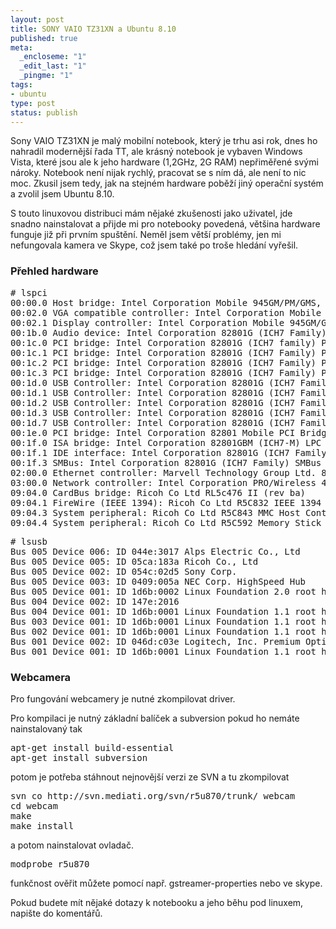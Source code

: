 ```yaml
--- 
layout: post
title: SONY VAIO TZ31XN a Ubuntu 8.10
published: true
meta: 
  _encloseme: "1"
  _edit_last: "1"
  _pingme: "1"
tags: 
- ubuntu
type: post
status: publish
---
```

Sony VAIO TZ31XN je malý mobilní notebook, který je trhu asi rok, dnes ho nahradil modernější řada TT, ale krásný notebook je vybaven Windows Vista, které jsou ale k jeho hardware (1,2GHz, 2G RAM) nepřiměřené svými nároky. Notebook není nijak rychlý, pracovat se s ním dá, ale není to nic moc. Zkusil jsem tedy, jak na stejném hardware poběží jiný operační systém a zvolil jsem Ubuntu 8.10.

S touto linuxovou distribuci mám nějaké zkušenosti jako uživatel, jde snadno nainstalovat a přijde mi pro notebooky povedená, většina hardware funguje již při prvním spuštění. Neměl jsem větší problémy, jen mi nefungovala kamera ve Skype, což jsem také po troše hledání vyřešil.
<h3>Přehled hardware</h3>
<pre># lspci
00:00.0 Host bridge: Intel Corporation Mobile 945GM/PM/GMS, 943/940GML and 945GT Express Memory Controller Hub (rev 03)
00:02.0 VGA compatible controller: Intel Corporation Mobile 945GM/GMS, 943/940GML Express Integrated Graphics Controller (rev 03)
00:02.1 Display controller: Intel Corporation Mobile 945GM/GMS/GME, 943/940GML Express Integrated Graphics Controller (rev 03)
00:1b.0 Audio device: Intel Corporation 82801G (ICH7 Family) High Definition Audio Controller (rev 02)
00:1c.0 PCI bridge: Intel Corporation 82801G (ICH7 family) PCI Express Port 1 (rev 02)
00:1c.1 PCI bridge: Intel Corporation 82801G (ICH7 Family) PCI Express Port 2 (rev 02)
00:1c.2 PCI bridge: Intel Corporation 82801G (ICH7 Family) PCI Express Port 3 (rev 02)
00:1c.3 PCI bridge: Intel Corporation 82801G (ICH7 Family) PCI Express Port 4 (rev 02)
00:1d.0 USB Controller: Intel Corporation 82801G (ICH7 Family) USB UHCI Controller #1 (rev 02)
00:1d.1 USB Controller: Intel Corporation 82801G (ICH7 Family) USB UHCI Controller #2 (rev 02)
00:1d.2 USB Controller: Intel Corporation 82801G (ICH7 Family) USB UHCI Controller #3 (rev 02)
00:1d.3 USB Controller: Intel Corporation 82801G (ICH7 Family) USB UHCI Controller #4 (rev 02)
00:1d.7 USB Controller: Intel Corporation 82801G (ICH7 Family) USB2 EHCI Controller (rev 02)
00:1e.0 PCI bridge: Intel Corporation 82801 Mobile PCI Bridge (rev e2)
00:1f.0 ISA bridge: Intel Corporation 82801GBM (ICH7-M) LPC Interface Bridge (rev 02)
00:1f.1 IDE interface: Intel Corporation 82801G (ICH7 Family) IDE Controller (rev 02)
00:1f.3 SMBus: Intel Corporation 82801G (ICH7 Family) SMBus Controller (rev 02)
02:00.0 Ethernet controller: Marvell Technology Group Ltd. 88E8055 PCI-E Gigabit Ethernet Controller (rev 13)
03:00.0 Network controller: Intel Corporation PRO/Wireless 4965 AG or AGN [Kedron] Network Connection (rev 61)
09:04.0 CardBus bridge: Ricoh Co Ltd RL5c476 II (rev ba)
09:04.1 FireWire (IEEE 1394): Ricoh Co Ltd R5C832 IEEE 1394 Controller (rev 04)
09:04.3 System peripheral: Ricoh Co Ltd R5C843 MMC Host Controller (rev ff)
09:04.4 System peripheral: Ricoh Co Ltd R5C592 Memory Stick Bus Host Adapter (rev 11)
</pre>
<pre>
# lsusb
Bus 005 Device 006: ID 044e:3017 Alps Electric Co., Ltd
Bus 005 Device 005: ID 05ca:183a Ricoh Co., Ltd
Bus 005 Device 002: ID 054c:02d5 Sony Corp.
Bus 005 Device 003: ID 0409:005a NEC Corp. HighSpeed Hub
Bus 005 Device 001: ID 1d6b:0002 Linux Foundation 2.0 root hub
Bus 004 Device 002: ID 147e:2016
Bus 004 Device 001: ID 1d6b:0001 Linux Foundation 1.1 root hub
Bus 003 Device 001: ID 1d6b:0001 Linux Foundation 1.1 root hub
Bus 002 Device 001: ID 1d6b:0001 Linux Foundation 1.1 root hub
Bus 001 Device 002: ID 046d:c03e Logitech, Inc. Premium Optical Wheel Mouse
Bus 001 Device 001: ID 1d6b:0001 Linux Foundation 1.1 root hub
</pre>
<h3>Webcamera</h3>
Pro fungování webcamery je nutné zkompilovat driver.

Pro kompilaci je nutný základní balíček a subversion pokud ho nemáte nainstalovaný tak
<pre>
apt-get install build-essential
apt-get install subversion
</pre>

potom je potřeba stáhnout nejnovější verzi ze SVN a tu zkompilovat
<pre>
svn co http://svn.mediati.org/svn/r5u870/trunk/ webcam
cd webcam
make
make install
</pre>

a potom nainstalovat ovladač.
<pre>
modprobe r5u870
</pre>
funkčnost ověřit můžete pomocí např. gstreamer-properties nebo ve skype.

Pokud budete mít nějaké dotazy k notebooku a jeho běhu pod linuxem, napište do komentářů.
